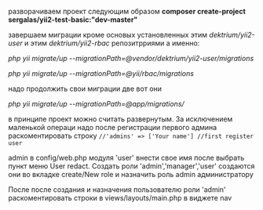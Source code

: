 разворачиваем проект следующим образом
**composer create-project sergalas/yii2-test-basic:"dev-master"**

завершаем миграции кроме основых установленных  этим *dektrium/yii2-user* и этим  *dektrium/yii2-rbac* репозитрриями
а именно:

*php yii migrate/up --migrationPath=@vendor/dektrium/yii2-user/migrations*

*php yii migrate/up --migrationPath=@yii/rbac/migrations*

надо продолжить свои миграции две вот они

*php yii migrate/up --migrationPath=@app/migrations/*

в принципе проект можно считать развернутым. За исключением маленькой операци надо
после регистрации первого админа
раскоментировать строку
```//'admins' => ['Your name'] //first register user ```

admin в config/web.php модуля 'user' внести свое имя после выбрать пункт меню User redact.
Создать роли 'admin','manager','user' создаются они во вкладке create/New role и назначить роль admin администратору

После после создания и назначения пользователю роли 'admin' раскоментировать строки в views/layouts/main.php в виджете nav
